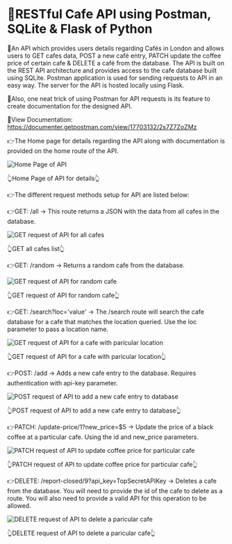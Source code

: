 # 🛌RESTful Cafe API using Postman, SQLite & Flask of Python

🌟An API which provides users details regarding Cafés in London and allows users to GET cafes data, POST a new café entry, PATCH update the coffee price of certain cafe &
DELETE a café from the database. The API is built on the REST API architecture and provides access to the cafe database built using SQLite. Postman application is used for
sending requests to API in an easy way. The server for the API is hosted locally using Flask.

🌟Also, one neat trick of using Postman for API requests is its feature to create documentation for the designed API. 

📃View Documentation: https://documenter.getpostman.com/view/17703132/2s7Z7ZoZMz

👉The Home page for details regarding the API along with documentation is provided on the home route of the API. 

![Home Page of API](https://github.com/bellaryyash23/RESTFUL_Cafe_API/blob/master/samples/home.jpg?raw=true)

👆Home Page of API for details👆

👉The different request methods setup for API are listed below:

👉GET: /all -> This route returns a JSON with the data from all cafes in the database.

![GET request of API for all cafes](https://github.com/bellaryyash23/RESTFUL_Cafe_API/blob/master/samples/get.JPG?raw=true)

👆GET all cafes list👆

👉GET: /random -> Returns a random cafe from the database.

![GET request of API for random cafe](https://github.com/bellaryyash23/RESTFUL_Cafe_API/blob/master/samples/random.JPG?raw=true)

👆GET request of API for random cafe👆

👉GET: /search?loc='value' -> The /search route will search the cafe database for a cafe that matches the location queried. Use the loc parameter to pass a location name.

![GET request of API for a cafe with paricular location](https://github.com/bellaryyash23/RESTFUL_Cafe_API/blob/master/samples/search.JPG?raw=true)

👆GET request of API for a cafe with paricular location👆

👉POST: /add -> Adds a new cafe entry to the database. Requires authentication with api-key parameter.

![POST request of API to add a new cafe entry to database](https://github.com/bellaryyash23/RESTFUL_Cafe_API/blob/master/samples/post.JPG?raw=true)

👆POST request of API to add a new cafe entry to database👆

👉PATCH: /update-price/1?new_price=$5 -> Update the price of a black coffee at a particular cafe. Using the id and new_price parameters.

![PATCH request of API to update coffee price for particular cafe](https://github.com/bellaryyash23/RESTFUL_Cafe_API/blob/master/samples/patch.JPG?raw=true)

👆PATCH request of API to update coffee price for particular cafe👆

👉DELETE: /report-closed/9?api_key=TopSecretAPIKey -> Deletes a cafe from the database. You will need to provide the id of the cafe to delete as a route. 
You will also need to provide a valid API for this operation to be allowed.

![DELETE request of API to delete a paricular cafe](https://github.com/bellaryyash23/RESTFUL_Cafe_API/blob/master/samples/delete.JPG?raw=true)

👆DELETE request of API to delete a paricular cafe👆
